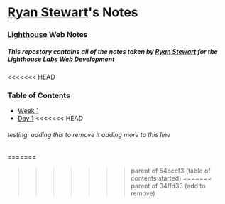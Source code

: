 # [Ryan Stewart](https://github.com/ryanstew95)'s Notes
### [Lighthouse](https://www.lighthouselabs.ca/) Web Notes
##### This repostory contains all of the notes taken by [Ryan Stewart](https://github.com/ryanstew95) for the Lighthouse Labs Web Development 
<<<<<<< HEAD

### Table of Contents
* [Week 1](/Week_1)
* [Day 1](/Week_1/Day_1) 
<<<<<<< HEAD

###### testing: adding this to remove it adding more to this line
=======
>>>>>>> parent of 54bccf3 (table of contents started)
=======
>>>>>>> parent of 34ffd33 (add to remove)
